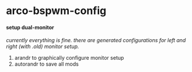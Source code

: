 # arco-bspwm-config

#### setup dual-monitor
*currently everything is fine. there are generated configurations for left and right (with .old) monitor setup.* 

1. arandr to graphically configure monitor setup
2. autorandr to save all mods

